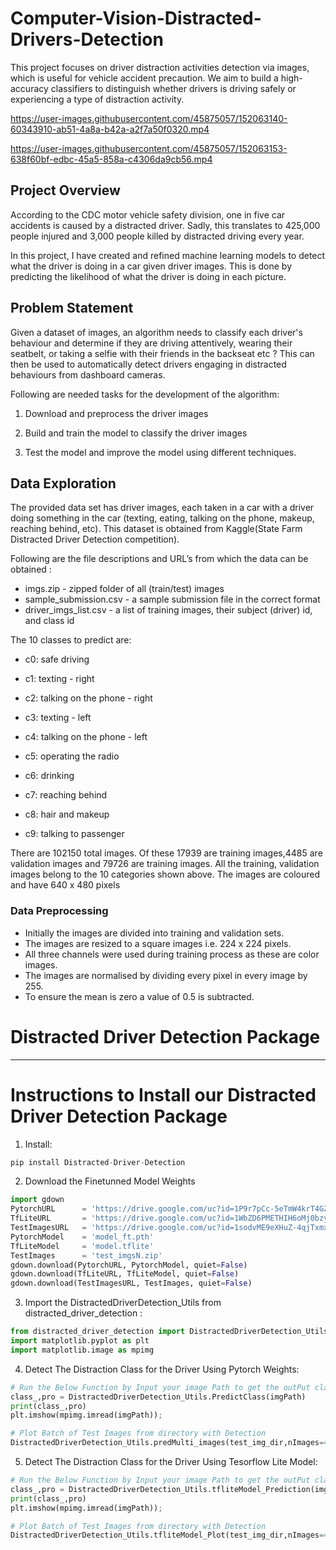 # Computer-Vision-Distracted-Drivers-Detection
This project focuses on driver distraction activities detection via images, which is useful for vehicle accident precaution. We aim to build a high-accuracy classifiers to distinguish whether drivers is driving safely or experiencing a type of distraction activity.



https://user-images.githubusercontent.com/45875057/152063140-60343910-ab51-4a8a-b42a-a2f7a50f0320.mp4



https://user-images.githubusercontent.com/45875057/152063153-638f60bf-edbc-45a5-858a-c4306da9cb56.mp4


## Project Overview

According to the CDC motor vehicle safety division, one in five car
accidents is caused by a distracted driver. Sadly, this translates to 425,000
people injured and 3,000 people killed by distracted driving every year.

In this project, I have created and refined machine learning models to detect
what the driver is doing in a car given driver images. This is done by
predicting the likelihood of what the driver is doing in each picture. 

## Problem Statement

Given a dataset of images, an algorithm needs to classify each driver's behaviour and determine if they are
driving attentively, wearing their seatbelt, or taking a selfie with their friends in
the backseat etc ? This can then be used to automatically detect drivers
engaging in distracted behaviours from dashboard cameras.

Following are needed tasks for the development of the algorithm:

1. Download and preprocess the driver images

2. Build and train the model to classify the driver images

3. Test the model and improve the model using different techniques.

## Data Exploration

The provided data set has driver images, each taken in a car with a driver
doing something in the car (texting, eating, talking on the phone, makeup,
reaching behind, etc). This dataset is obtained from Kaggle(State Farm
Distracted Driver Detection competition).

Following are the file descriptions and URL’s from which the data can be
obtained :
* imgs.zip - zipped folder of all (train/test) images
* sample_submission.csv - a sample submission file in the correct format
* driver_imgs_list.csv - a list of training images, their subject (driver) id, and class id

The 10 classes to predict are:

* c0: safe driving

* c1: texting - right

* c2: talking on the phone - right

* c3: texting - left

* c4: talking on the phone - left

* c5: operating the radio

* c6: drinking

* c7: reaching behind

* c8: hair and makeup

* c9: talking to passenger

There are 102150 total images. Of these 17939 are training images,4485
are validation images and 79726 are training images. All the training,
validation images belong to the 10 categories shown above.
The images are coloured and have 640 x 480 pixels


### Data Preprocessing
* Initially the images are divided into training and validation sets.
* The images are resized to a square images i.e. 224 x 224 pixels.
* All three channels were used during training process as these are color
images.
* The images are normalised by dividing every pixel in every image by 255.
* To ensure the mean is zero a value of 0.5 is subtracted.





 

<h1 color="green"><b>Distracted Driver Detection Package</b></h1>

---


<h1 color="green"><b>Instructions to Install our Distracted Driver Detection Package</b></h1>


1. Install:

```python
pip install Distracted-Driver-Detection
```

2. Download the Finetunned Model Weights

```python
import gdown
PytorchURL      = 'https://drive.google.com/uc?id=1P9r7pCc-5eTmW4krT4GZ1F6w_miTtxJA'
TfLiteURL       = 'https://drive.google.com/uc?id=1WbZD6PMETHIH6oMj0bzyG3BoDUlyO2Ll'
TestImagesURL   = 'https://drive.google.com/uc?id=1sodvME9eXHuZ-4qjTxmxsLsfFsg99KpK'
PytorchModel    = 'model_ft.pth'
TfLiteModel     = 'model.tflite'
TestImages      = 'test_imgsN.zip'
gdown.download(PytorchURL, PytorchModel, quiet=False)
gdown.download(TfLiteURL, TfLiteModel, quiet=False)
gdown.download(TestImagesURL, TestImages, quiet=False)
```
3. Import the DistractedDriverDetection_Utils from distracted_driver_detection :

```python
from distracted_driver_detection import DistractedDriverDetection_Utils
import matplotlib.pyplot as plt
import matplotlib.image as mpimg
```

4. Detect The Distraction Class for the Driver Using Pytorch Weights:

```python
# Run the Below Function by Input your image Path to get the outPut class and probability for the driver distraction class then show it
class_,pro = DistractedDriverDetection_Utils.PredictClass(imgPath)
print(class_,pro)
plt.imshow(mpimg.imread(imgPath));

# Plot Batch of Test Images from directory with Detection
DistractedDriverDetection_Utils.predMulti_images(test_img_dir,nImages=4)
```

5. Detect The Distraction Class for the Driver Using Tesorflow Lite Model:

```python
# Run the Below Function by Input your image Path to get the outPut class and probability for the driver distraction class then show it
class_,pro = DistractedDriverDetection_Utils.tfliteModel_Prediction(imgPath)
print(class_,pro)
plt.imshow(mpimg.imread(imgPath));

# Plot Batch of Test Images from directory with Detection
DistractedDriverDetection_Utils.tfliteModel_Plot(test_img_dir,nImages=4)
```
